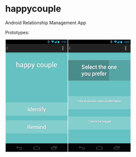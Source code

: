 # happycouple
Android Relationship Management App

Prototypes:

<img src="/prototypes/happycouple_1.png" align="left" height="357" width="200">
<img src="/prototypes/happycouple_1_2.png" align="left" height="357" width="200">

